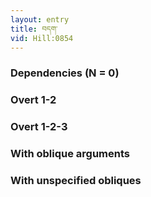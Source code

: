 ```yaml
---
layout: entry
title: བདག་
vid: Hill:0854
---
```

### Dependencies (N = 0)


### Overt 1-2


### Overt 1-2-3


### With oblique arguments


### With unspecified obliques
